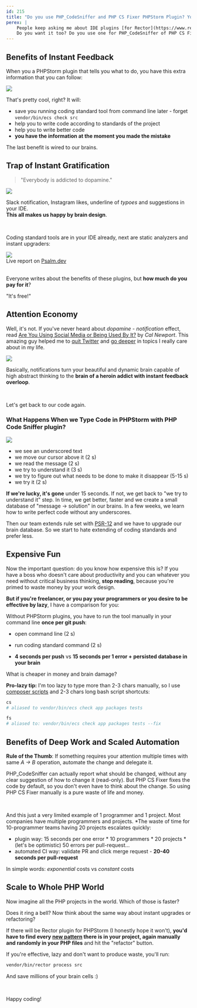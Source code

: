 ```yaml
---
id: 215
title: "Do you use PHP_CodeSniffer and PHP CS Fixer PHPStorm Plugin? You are Slow and Expensive"
perex: |
    People keep asking me about IDE plugins [for Rector](https://www.reddit.com/r/phpstorm/comments/am1qzv/update_phpdoc_comment_action/efqpv8o) and Easy Coding Standard.
    Do you want it too? Do you use one for PHP_CodeSniffer of PHP CS Fixer? Have you ever thought about the benefits and costs of them?
---
```


## Benefits of Instant Feedback

When you a PHPStorm plugin that tells you what to do, you have this extra information that you can follow:

<img src="/assets/images/posts/2019/plugin/plugin.png">

That's pretty cool, right? It will:

- save you running coding standard tool from command line later - forget `vendor/bin/ecs check src`
- help you to write code according to standards of the project
- help you to write better code
- **you have the information at the moment you made the mistake**

The last benefit is wired to our brains.

## Trap of Instant Gratification

<blockquote class="blockquote">
    "Everybody is addicted to dopamine."
</blockquote>

<img src="/assets/images/posts/2019/plugin/porn.jpg" class="img-thumbnail">

Slack notification, Instagram likes, underline of *typoes* and suggestions in your IDE.<br>
**This all makes us happy by brain design**.

<br>

Coding standard tools are in your IDE already, next are static analyzers and instant upgraders:

<div class="text-center">
    <img src="/assets/images/posts/2019/plugin/psalm.png">
    <br>
    Live report on <a href="https://psalm.dev/">Psalm.dev</a>
</div>

<br>

Everyone writes about the benefits of these plugins, but **how much do you pay for it**?

"It's free!"

## Attention Economy

Well, it's not. If you've never heard about *dopamine - notification* effect, read [Are You Using Social Media or Being Used By It?](http://www.calnewport.com/blog/2017/10/02/are-you-using-social-media-or-being-used-by-it) by *Cal Newport*. This amazing guy helped me to [quit Twitter](/blog/2017/01/20/4-emotional-reasons-why-I-quit-my-twitter/) and [go deeper](/blog/2017/09/25/3-non-it-books-that-help-you-to-become-better-programmer/#deep-work-by-cal-newport) in topics I really care about in my life.

<img src="/assets/images/posts/2019/plugin/addict.jpg">

Basically, notifications turn your beautiful and dynamic brain capable of high abstract thinking to the **brain of a heroin addict with instant feedback overloop**.


<br>

Let's get back to our code again.

### What Happens When we Type Code in PHPStorm with PHP Code Sniffer plugin?

<img src="/assets/images/posts/2019/plugin/plugin.png">

- we see an underscored text
- we move our cursor above it (2 s)
- we read the message (2 s)
- we try to understand it (3 s)
- we try to figure out what needs to be done to make it disappear (5-15 s)
- we try it (2 s)

**If we're lucky, it's gone** under 15 seconds. If not, we get back to "we try to understand it" step.
In time, we get better, faster and we create a small database of "message → solution" in our brains. In a few weeks, we learn how to write perfect code without any underscores.

Then our team extends rule set with [PSR-12](/blog/2018/04/09/try-psr-12-on-your-code-today/) and we have to upgrade our brain database. So we start to hate extending of coding standards and prefer less.

## Expensive Fun

Now the important question: do you know how expensive this is? If you have a boss who doesn't care about productivity and you can whatever you need without critical business thinking, **stop reading**, because you're primed to waste money by your work design.

**But if you're freelancer, or you pay your programmers or you desire to be effective by lazy**, I have a comparison for you:

Without PHPStorm plugins, you have to run the tool manually in your command line **once per git push**:

- open command line (2 s)
- run coding standard command (2 s)

- **4 seconds per push** vs **15 seconds per 1 error + persisted database in your brain**

What is cheaper in money and brain damage?

**Pro-lazy tip:** I'm too lazy to type more than 2-3 chars manually, so I use [composer scripts](https://blog.martinhujer.cz/have-you-tried-composer-scripts) and 2-3 chars long bash script shortcuts:

```bash
cs
# aliased to vendor/bin/ecs check app packages tests

fs
# aliased to: vendor/bin/ecs check app packages tests --fix
```

## Benefits of Deep Work and Scaled Automation

**Rule of the Thumb**: If something requires your attention multiple times with same *A → B* operation, automate the change and delegate it.

PHP_CodeSniffer can actually report what should be changed, without any clear suggestion of how to change it (read-only). But PHP CS Fixer fixes the code by default, so you don't even have to think about the change. So using PHP CS Fixer manually is a pure waste of life and money.

<br>

And this just a very limited example of 1 programmer and 1 project. Most companies have multiple programmers and projects. *The waste of time for 10-programmer teams having 20 projects escalates quickly:

- plugin way: 15 seconds per one error * 10 programmers * 20 projects * (let's be optimistic) 50 errors per pull-request...
- automated CI way: validate PR and click merge request - **20-40 seconds per pull-request**

In simple words: *exponential* costs vs *constant* costs

## Scale to Whole PHP World

Now imagine all the PHP projects in the world. Which of those is faster?

Does it ring a bell? Now think about the same way about instant upgrades or refactoring?

If there will be Rector plugin for PHPStorm (I honestly hope it won't), **you'd have to find every [new pattern](/blog/2019/04/15/pattern-refactoring/) there is in your project, again manually and randomly in your PHP files** and hit the "refactor" button.

If you're effective, lazy and don't want to produce waste, you'll run:

```bash
vendor/bin/rector process src
```

And save millions of your brain cells :)

<br>

Happy coding!

